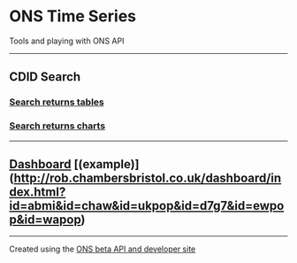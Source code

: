 # ONS Time Series

Tools and playing with ONS API

----------

## CDID Search

### [Search returns tables](http://rob.chambersbristol.co.uk/cdidsearch/index.html)

### [Search returns charts](http://rob.chambersbristol.co.uk/cdidsearch/chart.html)

----------

## [Dashboard](http://rob.chambersbristol.co.uk/dashboard/index.html) [(example)] (http://rob.chambersbristol.co.uk/dashboard/index.html?id=abmi&id=chaw&id=ukpop&id=d7g7&id=ewpop&id=wapop)

----------

Created using the [ONS beta API and developer site](https://developer.ons.gov.uk)
